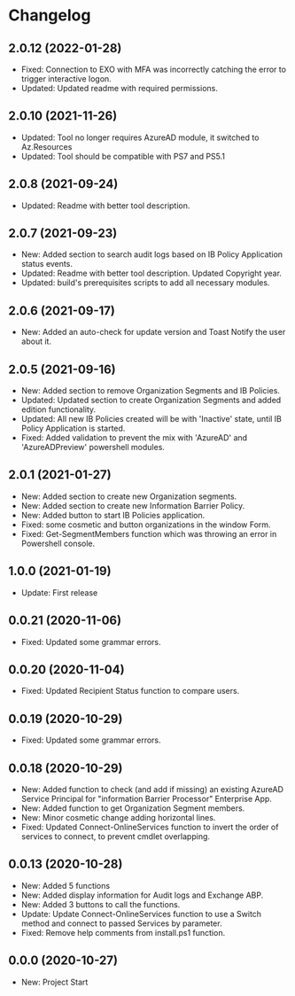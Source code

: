 ﻿# Changelog  

## 2.0.12 (2022-01-28)  
- Fixed: Connection to EXO with MFA was incorrectly catching the error to trigger interactive logon.  
- Updated: Updated readme with required permissions.  

## 2.0.10 (2021-11-26)  
- Updated: Tool no longer requires AzureAD module, it switched to Az.Resources  
- Updated: Tool should be compatible with PS7 and PS5.1  

## 2.0.8 (2021-09-24)  
- Updated: Readme with better tool description.  

## 2.0.7 (2021-09-23)  
- New: Added section to search audit logs based on IB Policy Application status events.  
- Updated: Readme with better tool description. Updated Copyright year.  
- Updated: build's prerequisites scripts to add all necessary modules.  

## 2.0.6 (2021-09-17)  
- New: Added an auto-check for update version and Toast Notify the user about it.  

## 2.0.5 (2021-09-16)  
- New: Added section to remove Organization Segments and IB Policies.  
- Updated: Updated section to create Organization Segments and added edition functionality.  
- Updated: All new IB Policies created will be with 'Inactive' state, until IB Policy Application is started.  
- Fixed: Added validation to prevent the mix with 'AzureAD' and 'AzureADPreview' powershell modules.  

## 2.0.1 (2021-01-27)  
- New: Added section to create new Organization segments.  
- New: Added section to create new Information Barrier Policy.  
- New: Added button to start IB Policies application.  
- Fixed: some cosmetic and button organizations in the window Form.  
- Fixed: Get-SegmentMembers function which was throwing an error in Powershell console.

## 1.0.0 (2021-01-19)  
- Update: First release  

## 0.0.21 (2020-11-06)  
- Fixed: Updated some grammar errors.  

## 0.0.20 (2020-11-04)  
- Fixed: Updated Recipient Status function to compare users.  

## 0.0.19 (2020-10-29)  
- Fixed: Updated some grammar errors.  

## 0.0.18 (2020-10-29)  
- New: Added function to check (and add if missing) an existing AzureAD Service Principal for "information Barrier Processor" Enterprise App.  
- New: Added function to get Organization Segment members.  
- New: Minor cosmetic change adding horizontal lines.  
- Fixed: Updated Connect-OnlineServices function to invert the order of services to connect, to prevent cmdlet overlapping.  

## 0.0.13 (2020-10-28)  
 - New: Added 5 functions  
 - New: Added display information for Audit logs and Exchange ABP.  
 - New: Added 3 buttons to call the functions.  
 - Update: Update Connect-OnlineServices function to use a Switch method and connect to passed Services by parameter.  
 - Fixed: Remove help comments from install.ps1 function.  

## 0.0.0 (2020-10-27)  
 - New: Project Start
